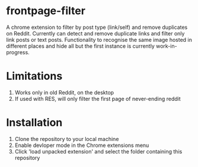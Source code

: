 # frontpage-filter

A chrome extension to filter by post type (link/self) and remove duplicates on Reddit. Currently can detect and remove duplicate links and filter only link posts or text posts. Functionality to recognise the same image hosted in different places and hide all but the first instance is currently work-in-progress. 

# Limitations

1. Works only in old Reddit, on the desktop
2. If used with RES, will only filter the first page of never-ending reddit

# Installation

1. Clone the repository to your local machine
2. Enable devloper mode in the Chrome extensions menu
3. Click 'load unpacked extension' and select the folder containing this repository
